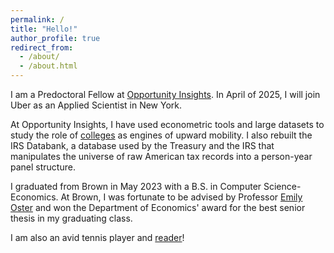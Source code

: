 ```yaml
---
permalink: /
title: "Hello!"
author_profile: true
redirect_from: 
  - /about/
  - /about.html
---
```


I am a Predoctoral Fellow at [Opportunity Insights](https://opportunityinsights.org). In April of 2025, I will join Uber as an Applied Scientist in New York.

At Opportunity Insights, I have used econometric tools and large datasets to study the role of [colleges](https://www.nytimes.com/interactive/2023/07/24/upshot/ivy-league-elite-college-admissions.html) as engines of upward mobility. I also rebuilt the IRS Databank, a database used by the Treasury and the IRS that manipulates the universe of raw American tax records into a person-year panel structure. 

I graduated from Brown in May 2023 with a B.S. in Computer Science-Economics. At Brown, I was fortunate to be advised by Professor [Emily Oster](https://emilyoster.net) and won the Department of Economics' award for the best senior thesis in my graduating class. 

I am also an avid tennis player and [reader](https://www.goodreads.com/user/show/178606429-arjun-shanmugam)!